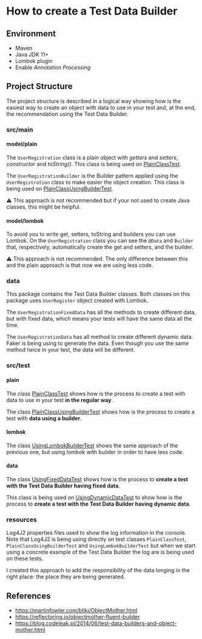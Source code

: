 # How to create a Test Data Builder

## Environment

 * Maven
 * Java JDK 11+
 * Lombok plugin
 * Enable _Annotation Processing_
 
## Project Structure
The project structure is described in a logical way showing how is the easiest way to create an object with data to use 
in your test and, at the end, the recommendation using the Test Data Builder. 

### src/main

#### model/plain
The `UserRegistration` class is a plain object with _getters_ and _setters_, _constructor_ and _toString()_.
This class is being used on [PlainClassTest](#plain).

The `UserRegistrationBuilder` is the Builder pattern applied using the `UserRegistration` class to make easier the object creation.
This class is being used on [PlainClassUsingBuilderTest](#plain).

:warning: This approach is not recommended but if your not used to create Java classes, this might be helpful.

#### model/lombok
To avoid you to write get, setters, toString and builders you can use Lombok.
On the `UserRegistration` class you can see the `@Data` and `Builder` that, respectively, automatically create the get 
and setters, and the builder.

:warning: This approach is not recommended. The only difference between this and the plain approach is that now we are 
using less code.

### data
This package contains the Test Data Builder classes.
Both classes on this package uses `UserRegister` object created with Lombok.

The `UserRegistrationFixedData` has all the methods to create different data, but with fixed data, 
which means your tests will have the same data all the time.

The `UserRegistrationData` has all method to create different dynamic data. Faker is being using to generate the data.
Even though you use the same method twice in your test, the data will be different.

### src/test

#### plain
The class [PlainClassTest](src/main/test/java/com/eliasogueira/example/plain/PlainClassTest.java) 
shows how is the process to create a test with data to use in your test **in the regular way**.

The class [PlainClassUsingBuilderTest](src/main/test/java/com/eliasogueira/example/plain/PlainClassUsingBuilderTest.java) 
shows how is the process to create a test with **data using a builder**.

#### lombok
The class [UsingLombokBuilderTest](src/main/test/java/com/eliasogueira/example/lombok/UsingLombokBuilderTest.java) shows 
the same approach of the previous one, but using lombok with builder in order to have less code.

#### data
The class [UsingFixedDataTest](src/main/test/java/com/eliasogueira/example/data/UsingFixedDataTest.java) shows how is the 
process to **create a test with the Test Data Builder having fixed data**.

This class is being used on [UsingDynamicDataTest](src/main/test/java/com/eliasogueira/example/data/UsingDynamicDataTest.java) 
to show how is the process to **create a test with the Test Data Builder having dynamic data**.


### resources
Log4J2 properties files used to show the log information in the console.
Note that Log4J2 is being using directly on test classes `PlainClassTest`, `PlainClassUsingBuilderTest` and `UsingLombokBuilderTest` but when we 
start using a concrete example of the Test Data Builder the log are is being used on these tests.

I created this approach to add the responsibility of the data longing in the right place: the place they are being generated.

## References
 * https://martinfowler.com/bliki/ObjectMother.html
 * https://reflectoring.io/objectmother-fluent-builder
 * https://blog.codeleak.pl/2014/06/test-data-builders-and-object-mother.html
